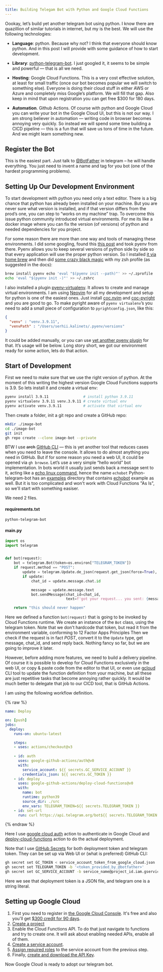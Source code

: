 ```yaml
--- 
title: Building Telegam Bot with Python and Google Cloud Functions
---
```


Oookay, let’s build yet another telegram bot using python. I know there are
quazillion of similar tutorials in internet, but my is the best. We will use the
following technologies:

* **Language**: python. Because why not? I think that everyone should know
python. And in this post I will provide with some guidance of how to start
development.

* **Library**:
[python-telegram-bot](https://github.com/python-telegram-bot/python-telegram-bot).
I just googled it, it seems to be simple and powerful — that is all we need.

* **Hosting**: Google Cloud Functions. This is a very cost effective solution,
at least for small traffic (once our bot becomes popular we will switch to
something else). Everyone is doing their cloud stuff in either AWS or Azure
and completely miss Google’s platform. We will fill that gap. Also keep in
mind that upon registration you can get free $300 for 180 days.

* **Automation**. Github Actions. Of course with python and Google Cloud you can
write your bot in the Google Cloud UI, but this is not our way. I am strong
believer in automation — writing code in browser becomes annoying very
quickly. So instead we will spend some time building a CICD pipeline — this is
a fun that will save us tons of time in the future. And we might learn
something new.

## Register the Bot

This is the easiest part. Just talk to [@BotFather](https://t.me/BotFather) in
telegram – he will handle everything. You just need to invent a name and tag for
you bot (one of the hardest programming problems).

## Setting Up Our Development Environment

To start development with python you need only a text editor. There is a big
chance that python has already been installed on your machine. But you are never
sure what version is installed, and if that version differs from the prod’s one,
you can step to “works on my machine” trap. To overcome this issue python
community introduced virtual environments. For me its like a docker image where
you can fix the version (of versions) of python and needed dependencies for you
project.

For some reason there are more than one way and tools of managing these
environments. I did some googling, found this [this
post](https://gillesfabio.com/blog/2022/03/03/set-up-a-python-development-environment-on-macos/)
and took pyenv from there. Pyenv allows you to keep several versions of python
side by side so that every application will use the proper python version. So I
installed [it via home brew](https://github.com/pyenv/pyenv#homebrew-in-macos)
and then did [some crazy black
magic](https://github.com/pyenv/pyenv#basic-github-checkout) with my zsh profile
(as suggested in the docs):

``` bash
brew install pyenv echo 'eval "$(pyenv init --path)"' >> ~/.zprofile
echo 'eval "$(pyenv init -)"' >> ~/.zshrc 
```

I also installed a plugin [pyenv-virtualenv](https://github.com/pyenv/pyenv-virtualenv).
It allows to create and manage virtual environments. I am using
[Neovim](https://neovim.io/) for all my development and setup for python is one
of the easiest ones. Just install [coc.nvim](https://github.com/neoclide/coc.nvim)
and [coc-pyright](https://github.com/fannheyward/coc-pyright) and you are good to
go. To make pyright aware of `pyenv virtualenv`’s you need to add a small piece of
configuration to `pyrightconfig.json`, like this:

``` json
{ 
  "venv" : "venv.3.9.11",
  "venvPath" : "/Users/serhii.kalinets/.pyenv/versions"
} 
```

It could be added manually, or you  can use [yet another pyenv
plugin](https://github.com/alefpereira/pyenv-pyright)  for that. It’s usage will
be below. Long story short, we got our environment ready for some action, lets
do that action.

## Start of Development

First we need to make sure that we use the right version of python. At the
moment of this writing the highest version Google Cloud Functions supports is
3.9. So lets install it and create a virtual env:

``` bash
pyenv install 3.9.11                # install python 3.9.11
pyenv virtualenv 3.9.11 venv.3.9.11 # create virtual env
pyenv activate venv.3.9.11          # activate that virtual env
```

Then create a folder, init a git repo and create a GitHub repo:

``` bash
mkdir ./image-bot
cd ./image-bot
git init
gh repo create --clone image-bot --private
```

BTW I use ~~arch~~ [GitHub CLI](https://cli.github.com/) — this is yet another
tool that reduces cases when you need to leave the console. It allows to do
almost anything you need in GitHub. But if for some reason you need a web UI, it
could be opened via  `gh browse`. Let’s use a very simple “hello world” bot
implementation. In bots world it usually just sends back a message sent to it,
acting like a [echo linux command][echo], hence the name
`echobot` Python-telegram-bot has an [examples][telegram-examples] directory that
contains
[echobot][echobot]
example as well. But it is too complicated and won't work with Cloud Functions
"As Is", so we'll start with something easiser.

[echo]: https://www.man7.org/linux/man-pages/man1/echo.1.html
[telegram-examples]: https://github.com/python-telegram-bot/python-telegram-bot/blob/master/examples
[echobot]: https://github.com/python-telegram-bot/python-telegram-bot/blob/master/examples/echobot.py

We need 2 files.

#### requirements.txt

``` txt
python-telegram-bot
```

#### main.py

``` python
import os
import telegram


def bot(request):
    bot = telegram.Bot(token=os.environ["TELEGRAM_TOKEN"])
    if request.method == "POST":
        update = telegram.Update.de_json(request.get_json(force=True), bot)
        if update:
            chat_id = update.message.chat.id

            message = update.message.text
            bot.sendMessage(chat_id=chat_id,
                            text=f'got your request... you sent: {message}')

    return "this should never happen"
```

Here we defined a function `bot(request)` that is going to be invoked by Cloud
Functions runtime. We create an instance of the `Bot` class, using the telegram
token. Note that we don't hardcode that token, but read it from the environment
variable, conforming to 12 Factor Apps Principles Then we check if the request
is in fact *POST*, convert it to the `Update` type, get message, chat_id, and
send reply back. Nothing fancy so far, but we are going to improve it later.

However, before adding more features, we need to build a delivery pipeline. Of
course it is possible to develop for Cloud Functions exclusively in the web UI,
or copy & paste code from the editor to that UI, or even use [gcloud][gcloud]
CLI tool to update the function definition from your machine, but all these are
just repetitive tasks that become annoying rather quickly. It would be much
better to delegate that job to our CICD tool, that is GitHub Actions.

[gcloud]: [https://cloud.google.com/sdk/docs/install]

I am using the following workflow definition.

{% raw %}

``` yaml
name: Deploy

on: [push]
jobs:
  deploy:
    runs-on: ubuntu-latest

    steps:
    - uses: actions/checkout@v3
      
    - id: auth
      uses: google-github-actions/auth@v0
      with:
        service_account: ${{ secrets.GC_SERVICE_ACCOUNT }}
        credentials_json: ${{ secrets.GC_TOKEN }}
    - id: deploy
      uses: google-github-actions/deploy-cloud-functions@v0
      with:
        name: bot
        runtime: python39
        source_dir: ./src
        env_vars: TELEGRAM_TOKEN=${{ secrets.TELEGRAM_TOKEN }}
    - id: set-url
      run: curl https://api.telegram.org/bot${{ secrets.TELEGRAM_TOKEN }}/setWebhook?url=${{ steps.deploy.outputs.url }}
```

{% endraw %}

Here I use [google cloud auth][google cloud auth] action to authenticate in
Google Cloud and [deploy-cloud-functions][deploy-cloud-functions] action to do
the actual deployment.

[deploy-cloud-functions]: https://github.com/marketplace/actions/cloud-functions-deploy
[google cloud auth]: https://github.com/marketplace/actions/authenticate-to-google-cloud

Note that I use [GitHub Secrets][GitHub Secrets] for both deployment token and
telegram token. They can be set up via Web UI or (what is preferred) GitHub CLI:

``` bash
gh secret set GC_TOKEN < service_account_token_from_google_cloud.json
gh secret set TELEGRAM_TOKEN -b '<token_provided_by_@botfather>'
gh secret set GC_SERVICE_ACCOUNT -b service_name@project_id.iam.gserviceaccount.com
```

Here we see that deployment token is a JSON file, and telegram one is a string
literal.

[GitHub Secrets]: https://docs.github.com/en/actions/security-guides/encrypted-secrets

## Setting up Google Cloud

1. First you need to register in [the Google Cloud Console][cloud-console]. It's
free and also you'll get [$300 credit for 90 days][cloud-credis].
1. [Create a project][create-project]
1. Enable the Cloud Functions API. To do that just navigate to functions and try
to create one. It will ask about enabling needed APIs, enable all of them.
1. [Create a service account][create-service-account].
1. [Assign required roles][service-account] to the service account from the 
previous step.
1. Finally, [create and download the API Key][create-api-key].

Now Google Cloud is ready to adopt our telegram bot. 

[create-api-key]: https://cloud.google.com/iam/docs/creating-managing-service-account-keys#iam-service-account-keys-create-gcloud
[create-service-account]: https://cloud.google.com/iam/docs/creating-managing-service-accounts
[service-account]: https://cloud.google.com/functions/docs/reference/iam/roles#additional-configuration
[cloud-credis]: https://cloud.google.com/free/docs/gcp-free-tier/#free-trial
[cloud-console]: https://console.cloud.google.com
[create-project]: https://developers.google.com/workspace/guides/create-project
